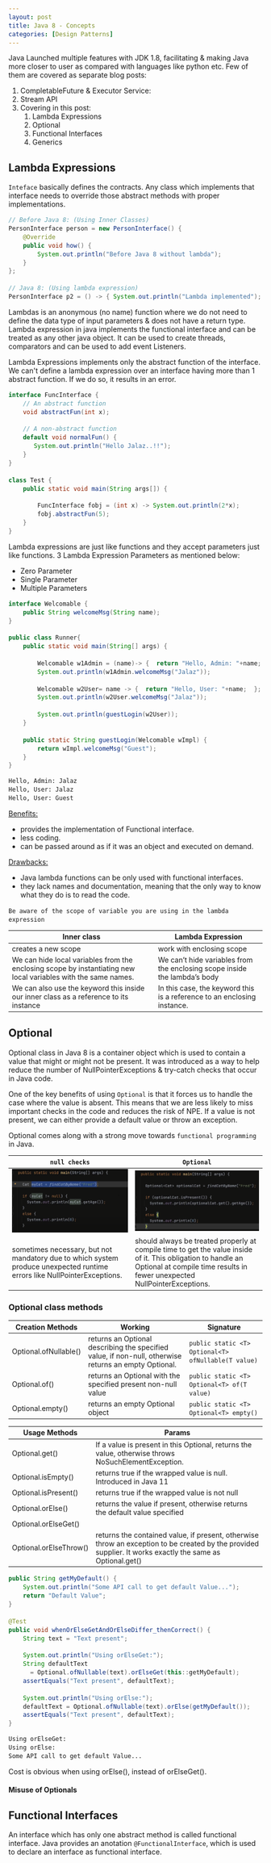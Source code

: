 ```yaml
---
layout: post
title: Java 8 - Concepts
categories: [Design Patterns]
---
```


Java Launched multiple features with JDK 1.8, facilitating & making Java more closer to user as compared with languages like python etc.
Few of them are covered as separate blog posts:

1. CompletableFuture & Executor Service:
2. Stream API
3. Covering in this post:
    1. Lambda Expressions
    2. Optional
    3. Functional Interfaces
    4. Generics

## Lambda Expressions

`Inteface` basically defines the contracts. Any class which implements that interface needs to override those abstract methods with proper implementations.

```java
// Before Java 8: (Using Inner Classes)
PersonInterface person = new PersonInterface() {  
    @Override 
    public void how() {
        System.out.println("Before Java 8 without lambda");
    }  
};

// Java 8: (Using lambda expression)
PersonInterface p2 = () -> { System.out.println("Lambda implemented"); };
```

Lambdas is an anonymous (no name) function where we do not need to define the data type of input parameters & does not have a return type. Lambda expression in java implements the functional interface and can be treated as any other java object. It can be used to create threads, comparators and can be used to add event Listeners.

Lambda Expressions implements only the abstract function of the interface.
We can't define a lambda expression over an interface having more than 1 abstract function. If we do so, it results in an error.

```java
interface FuncInterface {
    // An abstract function
    void abstractFun(int x);

    // A non-abstract function
    default void normalFun() {
       System.out.println("Hello Jalaz..!!");
    }
}

class Test {
    public static void main(String args[]) {
        
        FuncInterface fobj = (int x) -> System.out.println(2*x);
        fobj.abstractFun(5);
    }
}
```

Lambda expressions are just like functions and they accept parameters just like functions. 
3 Lambda Expression Parameters as mentioned below:

- Zero Parameter
- Single Parameter
- Multiple Parameters

```java
interface Welcomable {  
    public String welcomeMsg(String name);
}  
  
public class Runner{  
    public static void main(String[] args) {  
      
        Welcomable w1Admin = (name)-> {  return "Hello, Admin: "+name;  };  
        System.out.println(w1Admin.welcomeMsg("Jalaz"));  
          
        Welcomable w2User= name -> {  return "Hello, User: "+name;  };  
        System.out.println(w2User.welcomeMsg("Jalaz"));  
        
        System.out.println(guestLogin(w2User));  
    }  
    
    public static String guestLogin(Welcomable wImpl) {
        return wImpl.welcomeMsg("Guest");
    }
}
```
```bash
Hello, Admin: Jalaz
Hello, User: Jalaz
Hello, User: Guest
```

<ins>Benefits:</ins>
- provides the implementation of Functional interface.
- less coding.
- can be passed around as if it was an object and executed on demand.

<ins>Drawbacks:</ins>
- Java lambda functions can be only used with functional interfaces.
- they lack names and documentation, meaning that the only way to know what they do is to read the code.

`Be aware of the scope of variable you are using in the lambda expression`

Inner class|Lambda Expression
---|---
creates a new scope|work with enclosing scope
We can hide local variables from the enclosing scope by instantiating new local variables with the same names.|We can’t hide variables from the enclosing scope inside the lambda’s body
We can also use the keyword this inside our inner class as a reference to its instance|In this case, the keyword this is a reference to an enclosing instance.


## Optional

Optional class in Java 8 is a container object which is used to contain a value that might or might not be present. It was introduced as a way to help reduce the number of NullPointerExceptions & try-catch checks that occur in Java code.

One of the key benefits of using `Optional` is that it forces us to handle the case where the value is absent. This means that we are less likely to miss important checks in the code and reduces the risk of NPE. If a value is not present, we can either provide a default value or throw an exception.

Optional comes along with a strong move towards `functional programming` in Java.

`null checks`|`Optional`
---|---
<img src="../assets/images/J8-2.png">|<img src="../assets/images/J8-1.png">
sometimes necessary, but not mandatory due to which system produce unexpected runtime errors like NullPointerExceptions.|should always be treated properly at compile time to get the value inside of it. This obligation to handle an Optional at compile time results in fewer unexpected NullPointerExceptions.

### Optional class methods

Creation Methods|Working|Signature
---|---|---
Optional.ofNullable()|returns an Optional describing the specified value, if non-null, otherwise returns an empty Optional.|`public static <T> Optional<T> ofNullable(T value)`	
Optional.of()|returns an Optional with the specified present non-null value|`public static <T> Optional<T> of(T value)`
Optional.empty()|returns an empty Optional object|`public static <T> Optional<T> empty()`

Usage Methods|Params
---|---
Optional.get()|If a value is present in this Optional, returns the value, otherwise throws NoSuchElementException.|`public T get()`
Optional.isEmpty()|returns true if the wrapped value is null. Introduced in Java 11|
Optional.isPresent()|returns true if the wrapped value is not null|`public boolean isPresent()`
Optional.orElse()|returns the value if present, otherwise returns the default value specified|`public T orElse(T default)`
Optional.orElseGet()||`public T orElseGet(Supplier<? extends T> other)`
Optional.orElseThrow()|returns the contained value, if present, otherwise throw an exception to be created by the provided supplier. It works exactly the same as Optional.get()|

```java
public String getMyDefault() {
    System.out.println("Some API call to get default Value...");
    return "Default Value";
}

@Test
public void whenOrElseGetAndOrElseDiffer_thenCorrect() {
    String text = "Text present";

    System.out.println("Using orElseGet:");
    String defaultText 
      = Optional.ofNullable(text).orElseGet(this::getMyDefault);
    assertEquals("Text present", defaultText);

    System.out.println("Using orElse:");
    defaultText = Optional.ofNullable(text).orElse(getMyDefault());
    assertEquals("Text present", defaultText);
}
```
```bash
Using orElseGet:
Using orElse:
Some API call to get default Value...
```

Cost is obvious when using orElse(), instead of orElseGet().

#### Misuse of Optionals


## Functional Interfaces

An interface which has only one abstract method is called functional interface. 
Java provides an anotation `@FunctionalInterface`, which is used to declare an interface as functional interface.

